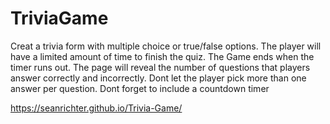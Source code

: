 # TriviaGame

Creat a trivia form with multiple choice or true/false options.
The player will have a limited amount of time to finish the quiz.
The Game ends when the timer runs out.  The page will reveal the number of questions that players answer correctly and incorrectly.
Dont let the player pick more than one answer per question.
Dont forget to include a countdown timer

https://seanrichter.github.io/Trivia-Game/
